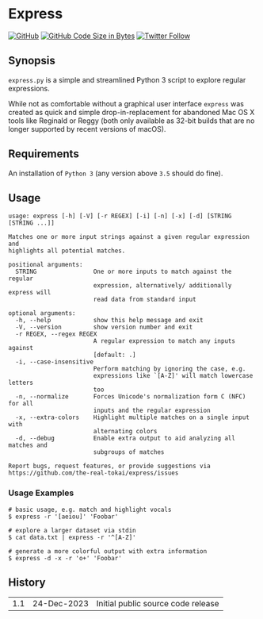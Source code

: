 # Express

[![GitHub](https://img.shields.io/github/license/the-real-tokai/express?color=green&label=License&style=flat)](https://github.com/the-real-tokai/express/blob/master/LICENSE)
[![GitHub Code Size in Bytes](https://img.shields.io/github/languages/code-size/the-real-tokai/express?label=Code%20Size&style=flat)](https://github.com/the-real-tokai/express/)
[![Twitter Follow](https://img.shields.io/twitter/follow/binaryriot?color=blue&label=Follow%20%40binaryriot&style=flat)](https://twitter.com/binaryriot)

## Synopsis

`express.py` is a simple and streamlined Python 3 script to explore regular expressions.

While not as comfortable without a graphical user interface `express` was created as quick and simple drop-in-replacement for
abandoned Mac OS X tools like Reginald or Reggy (both only available as 32-bit builds that are no longer supported
by recent versions of macOS).

## Requirements

An installation of `Python 3` (any version above `3.5` should do fine).

## Usage

```
usage: express [-h] [-V] [-r REGEX] [-i] [-n] [-x] [-d] [STRING [STRING ...]]

Matches one or more input strings against a given regular expression and
highlights all potential matches.

positional arguments:
  STRING                One or more inputs to match against the regular
                        expression, alternatively/ additionally express will
                        read data from standard input

optional arguments:
  -h, --help            show this help message and exit
  -V, --version         show version number and exit
  -r REGEX, --regex REGEX
                        A regular expression to match any inputs against
                        [default: .]
  -i, --case-insensitive
                        Perform matching by ignoring the case, e.g.
                        expressions like `[A-Z]' will match lowercase letters
                        too
  -n, --normalize       Forces Unicode's normalization form C (NFC) for all
                        inputs and the regular expression
  -x, --extra-colors    Highlight multiple matches on a single input with
                        alternating colors
  -d, --debug           Enable extra output to aid analyzing all matches and
                        subgroups of matches

Report bugs, request features, or provide suggestions via
https://github.com/the-real-tokai/express/issues
```

### Usage Examples

``` shell
# basic usage, e.g. match and highlight vocals
$ express -r '[aeiou]' 'Foobar'
```

``` shell
# explore a larger dataset via stdin
$ cat data.txt | express -r '^[A-Z]'
```

``` shell
# generate a more colorful output with extra information
$ express -d -x -r 'o+' 'Foobar'
```

## History

<table>
    <tr>
        <td valign=top>1.1</td>
        <td valign=top nowrap>24-Dec-2023</td>
        <td>Initial public source code release</td>
    </tr>
</table>
